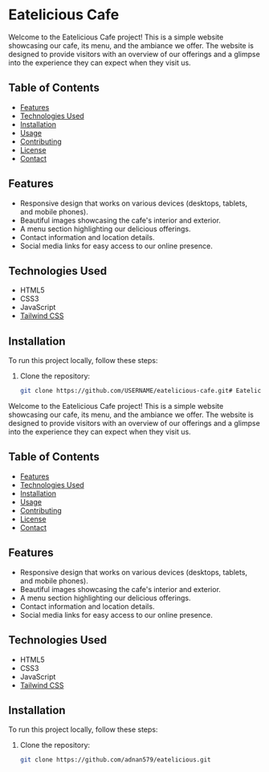 # Eatelicious Cafe

Welcome to the Eatelicious Cafe project! This is a simple website showcasing our cafe, its menu, and the ambiance we offer. The website is designed to provide visitors with an overview of our offerings and a glimpse into the experience they can expect when they visit us.

## Table of Contents

- [Features](#features)
- [Technologies Used](#technologies-used)
- [Installation](#installation)
- [Usage](#usage)
- [Contributing](#contributing)
- [License](#license)
- [Contact](#contact)

## Features

- Responsive design that works on various devices (desktops, tablets, and mobile phones).
- Beautiful images showcasing the cafe's interior and exterior.
- A menu section highlighting our delicious offerings.
- Contact information and location details.
- Social media links for easy access to our online presence.

## Technologies Used

- HTML5
- CSS3
- JavaScript
- [Tailwind CSS](https://tailwindcss.com/)

## Installation

To run this project locally, follow these steps:

1. Clone the repository:
   ```bash
   git clone https://github.com/USERNAME/eatelicious-cafe.git# Eatelicious Cafe

Welcome to the Eatelicious Cafe project! This is a simple website showcasing our cafe, its menu, and the ambiance we offer. The website is designed to provide visitors with an overview of our offerings and a glimpse into the experience they can expect when they visit us.

## Table of Contents

- [Features](#features)
- [Technologies Used](#technologies-used)
- [Installation](#installation)
- [Usage](#usage)
- [Contributing](#contributing)
- [License](#license)
- [Contact](#contact)

## Features

- Responsive design that works on various devices (desktops, tablets, and mobile phones).
- Beautiful images showcasing the cafe's interior and exterior.
- A menu section highlighting our delicious offerings.
- Contact information and location details.
- Social media links for easy access to our online presence.

## Technologies Used

- HTML5
- CSS3
- JavaScript
- [Tailwind CSS](https://tailwindcss.com/) 

## Installation

To run this project locally, follow these steps:

1. Clone the repository:
   ```bash
   git clone https://github.com/adnan579/eatelicious.git
